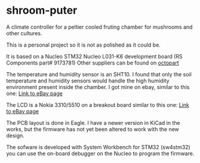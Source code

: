 # shroom-puter
A climate controller for a peltier cooled fruting chamber for mushrooms and other cultures.

This is a personal project so it is not as polished as it could be.

It is based on a Nucleo STM32 Nucleo L031-K6 development board (RS Components part# 9173781)  Other suppliers can be found on [octopart](https://octopart.com/search?q=NUCLEO-L031)

The temperature and humidity sensor is an SHT10.  I found that only the soil temperature and humidity sensors would handle the high humidity environment present inside the chamber.  I got mine on ebay, similar to this one: [Link to eBay page](http://www.ebay.com.au/itm/1-PCS-Temperature-Humidity-Sensor-Soil-sensor-with-SHT10-Sensor-Probe-NEW-/222600539398?hash=item33d406ad06:g:CmQAAOSwuxpZbxKu)

The LCD is a Nokia 3310/5510 on a breakout board similar to this one: [Link to eBay page](http://www.ebay.com.au/itm/1PCS-84-48-84x48-LCD-Module-White-Backlight-Adapter-PCB-for-Nokia-5110-Arduino-/152131918753?epid=619794453&hash=item236bc4dba1:g:VhwAAOSwbYZXYmrM)

The PCB layout is done in Eagle.  I have a newer version in KiCad in the works, but the firmware has not yet been altered to work with the new design.

The sofware is developed with System Workbench for STM32 (sw4stm32) you can use the on-board debugger on the Nucleo to program the firmware.
